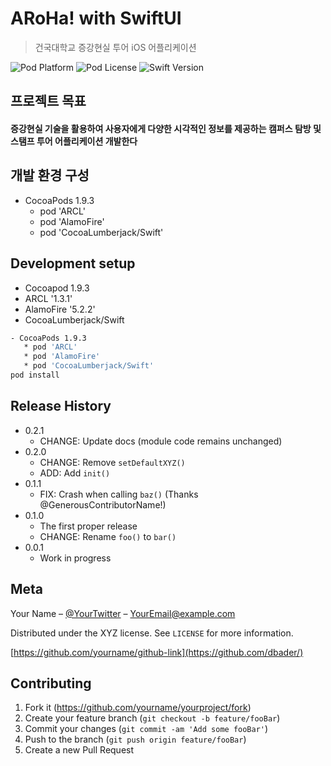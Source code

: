 # ARoHa! with SwiftUI
> 건국대학교 증강현실 투어 iOS 어플리케이션 


![Pod Platform](https://img.shields.io/badge/Platform-iOS_13.0-brightgreen)
![Pod License](https://img.shields.io/badge/License-MIT-blue)
![Swift Version](https://img.shields.io/badge/Swift-5.1-blueviolet)

## 프로젝트 목표

#### 증강현실 기술을 활용하여 사용자에게 다양한 시각적인 정보를 제공하는 캠퍼스 탐방 및 스탬프 투어 어플리케이션 개발한다

## 개발 환경 구성

- CocoaPods 1.9.3
   * pod 'ARCL'
   * pod 'AlamoFire'
   * pod 'CocoaLumberjack/Swift'

## Development setup

* Cocoapod 1.9.3 
* ARCL '1.3.1'
* AlamoFire '5.2.2'
* CocoaLumberjack/Swift 

```sh
- CocoaPods 1.9.3
   * pod 'ARCL'
   * pod 'AlamoFire'
   * pod 'CocoaLumberjack/Swift'
pod install
```

## Release History

* 0.2.1
    * CHANGE: Update docs (module code remains unchanged)
* 0.2.0
    * CHANGE: Remove `setDefaultXYZ()`
    * ADD: Add `init()`
* 0.1.1
    * FIX: Crash when calling `baz()` (Thanks @GenerousContributorName!)
* 0.1.0
    * The first proper release
    * CHANGE: Rename `foo()` to `bar()`
* 0.0.1
    * Work in progress

## Meta

Your Name – [@YourTwitter](https://twitter.com/dbader_org) – YourEmail@example.com

Distributed under the XYZ license. See ``LICENSE`` for more information.

[https://github.com/yourname/github-link](https://github.com/dbader/)

## Contributing

1. Fork it (<https://github.com/yourname/yourproject/fork>)
2. Create your feature branch (`git checkout -b feature/fooBar`)
3. Commit your changes (`git commit -am 'Add some fooBar'`)
4. Push to the branch (`git push origin feature/fooBar`)
5. Create a new Pull Request

<!-- Markdown link & img dfn's -->
[npm-image]: https://img.shields.io/npm/v/datadog-metrics.svg?style=flat-square
[npm-url]: https://npmjs.org/package/datadog-metrics
[npm-downloads]: https://img.shields.io/npm/dm/datadog-metrics.svg?style=flat-square
[travis-image]: https://img.shields.io/travis/dbader/node-datadog-metrics/master.svg?style=flat-square
[travis-url]: https://travis-ci.org/dbader/node-datadog-metrics
[wiki]: https://github.com/yourname/yourproject/wiki
